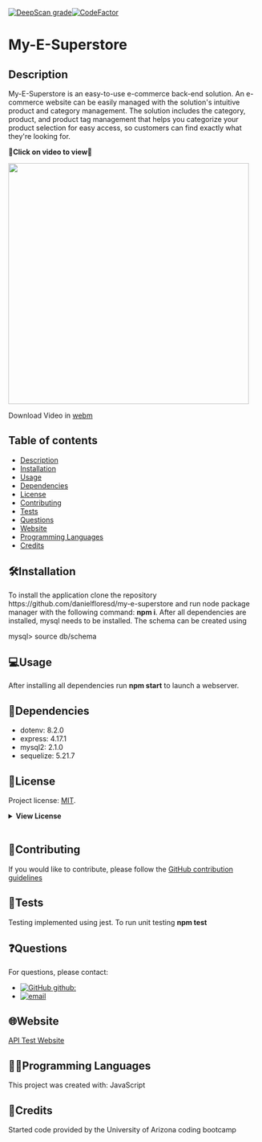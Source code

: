 [![DeepScan grade](https://deepscan.io/api/teams/19657/projects/23124/branches/691436/badge/grade.svg)](https://deepscan.io/dashboard#view=project&tid=19657&pid=23124&bid=691436)[![CodeFactor](https://www.codefactor.io/repository/github/danielfloresd/employee-track-cms/badge)](https://www.codefactor.io/repository/github/danielflores/demployee-track-cms)

# My-E-Superstore

## Description

<p>My-E-Superstore is an easy-to-use e-commerce back-end solution. An e-commerce website can be easily managed with the solution's intuitive product and category management. The solution includes the category, product, and product tag management that helps you categorize your product selection for easy access, so customers can find exactly what they're looking for.</p>

<p><strong>🎥Click on video to view🎥</strong></p>

<a href="https://drive.google.com/file/d/1G9YwaUOBFYc4eGPZD6li-TE2VZRBV1fl/view" target="_blank">
<img src="./public/assets/images/screenshot.PNG" width="480"></img>
</a>

Download Video in <a href="./public/images/video.webm">webm</a>

## Table of contents

- [Description](#description)
- [Installation](#🛠️installation)
- [Usage](#💻usage)
- [Dependencies](#🧩dependencies)
- [License](#📛license)
- [Contributing](#🤝contributing)
- [Tests](#📃tests)
- [Questions](#❓questions)
- [Website](#🌐website)
- [Programming Languages](#👨‍💻programming-languages)
- [Credits](#👨creadits)

## 🛠️Installation

<p>To install the application clone the repository https://github.com/danielfloresd/my-e-superstore and run node package manager with the following command: <strong>npm i</strong>. 
After all dependencies are installed, mysql needs to be installed. The schema can be created using

mysql> source db/schema

</p>

## 💻Usage

<p>
After installing all dependencies run <strong>npm start</strong> to launch a webserver.
</p>
 
## 🧩Dependencies   
* dotenv: 8.2.0
* express: 4.17.1
* mysql2: 2.1.0
* sequelize: 5.21.7

## 📛License

Project license: [MIT](https://choosealicense.com/licenses/mit).

<details><summary><b>View License</b></summary>MIT License

Copyright (c) 2022 Daniel Flores D

Permission is hereby granted, free of charge, to any person obtaining a copy
of this software and associated documentation files (the "Software"), to deal
in the Software without restriction, including without limitation the rights
to use, copy, modify, merge, publish, distribute, sublicense, and/or sell
copies of the Software, and to permit persons to whom the Software is
furnished to do so, subject to the following conditions:

The above copyright notice and this permission notice shall be included in all
copies or substantial portions of the Software.

THE SOFTWARE IS PROVIDED "AS IS", WITHOUT WARRANTY OF ANY KIND, EXPRESS OR
IMPLIED, INCLUDING BUT NOT LIMITED TO THE WARRANTIES OF MERCHANTABILITY,
FITNESS FOR A PARTICULAR PURPOSE AND NONINFRINGEMENT. IN NO EVENT SHALL THE
AUTHORS OR COPYRIGHT HOLDERS BE LIABLE FOR ANY CLAIM, DAMAGES OR OTHER
LIABILITY, WHETHER IN AN ACTION OF CONTRACT, TORT OR OTHERWISE, ARISING FROM,
OUT OF OR IN CONNECTION WITH THE SOFTWARE OR THE USE OR OTHER DEALINGS IN THE
SOFTWARE.

</details></br>   
       
## 🤝Contributing

If you would like to contribute, please follow the [GitHub contribution guidelines](https://github.com/github/docs/blob/main/CONTRIBUTING.md)

## 📃Tests

Testing implemented using jest. To run unit testing <strong>npm test</strong>

## ❓Questions

For questions, please contact:

- [![GitHub github:](https://img.shields.io/badge/github:-danielfloresd-black.svg)](https://github.com/danielfloresd)
- [![email](https://img.shields.io/badge/email:-daniel.flor3s.d@gmail.com-blue.svg)](mailto:daniel.flor3s.d@gmail.com)  


## 🌐Website

[API Test Website](https://my-e-superstore.herokuapp.com/)

## 👨‍💻Programming Languages

This project was created with: JavaScript

## 👨Credits

Started code provided by the University of Arizona coding bootcamp
